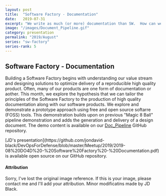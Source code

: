 ```yaml
---
layout: post
title:  "Software Factory - Documentation"
date:   2019-07-31
excerpt: "We write as much (or more) documentation than SW.  How can we manage and deliver documentation using our SW Factory?"
image: "/images/Document_Pipeline.gif"
category: presentation
permalink: "2019/August"
series: "sw-factory"
series-rank: 5
---
```


## Software Factory - Documentation

Building a Software Factory begins with understanding our value stream and designing solutions to optimize delivery of a reproducible high quality product.  Often, many of our products are one form of documentation or aother. This month, we explore the hypothesis that we can tailor the principles of the Software Factory to the production of high quality documentation along with our software products.  We explore and demonstrate a prototype approach using free and open source softarre (FOSS) tools. This demonstration builds upon on previous "Magic 8 Ball" pipeline demonstration and adds the generation and delivery of a design document.  The demo content is available on our [Doc_Pipeline](https://github.com/jondavid-black/Doc_Pipeline) GitHub repository.
									

<div class="box" markdown="1">
[JD's presentation](https://github.com/jondavid-black/DevOpsForDefense/blob/master/Meetup/2019/2019-08%20DO4D%20-%20Software%20Factory%20-%20Documentation.pdf) is available open source on our GitHub repository.
</div>

#### Attribution

Sorry, I've lost the original image reference.  If this is your image, please contact me and I'll add your attribution.  Minor modificatins made by JD Black.